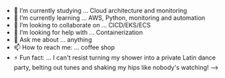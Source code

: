 


- 🔭 I’m currently studying ... Cloud architecture and monitoring
- 🌱 I’m currently learning ... AWS, Python, monitoring and automation
- 👯 I’m looking to collaborate on ... CICD/EKS/ECS
- 🤔 I’m looking for help with ... Containerization 
- 💬 Ask me about ... anything
- 📫 How to reach me: ... coffee shop
- ⚡ Fun fact: ...  I can't resist turning my shower into a private Latin dance party, belting out tunes and shaking my hips like nobody's watching!
-->

